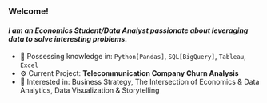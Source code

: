 ### Welcome!

#### *I am an Economics Student/Data Analyst passionate about leveraging data to solve interesting problems.*

- 🧠 Possessing knowledge in: `Python[Pandas]`, `SQL[BigQuery]`, `Tableau`, `Excel`
- ⚙️ Current Project: **Telecommunication Company Churn Analysis**
- 💬 Interested in: Business Strategy, The Intersection of Economics & Data Analytics, Data Visualization & Storytelling
